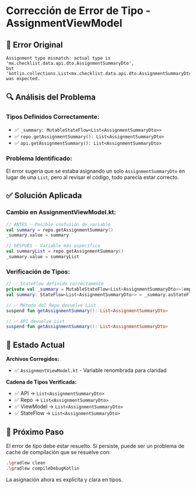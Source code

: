 # Corrección de Error de Tipo - AssignmentViewModel

## 🚫 Error Original
```
Assignment type mismatch: actual type is 'mx.checklist.data.api.dto.AssignmentSummaryDto', 
but 'kotlin.collections.List<mx.checklist.data.api.dto.AssignmentSummaryDto>' was expected.
```

## 🔍 Análisis del Problema

### **Tipos Definidos Correctamente:**
- ✅ `_summary: MutableStateFlow<List<AssignmentSummaryDto>>`
- ✅ `repo.getAssignmentSummary(): List<AssignmentSummaryDto>`
- ✅ `api.getAssignmentSummary(): List<AssignmentSummaryDto>`

### **Problema Identificado:**
El error sugería que se estaba asignando un solo `AssignmentSummaryDto` en lugar de una `List`, pero al revisar el código, todo parecía estar correcto.

## ✅ Solución Aplicada

### **Cambio en AssignmentViewModel.kt:**
```kotlin
// ANTES - Posible confusión de variable
val summary = repo.getAssignmentSummary()
_summary.value = summary

// DESPUÉS - Variable más específica
val summaryList = repo.getAssignmentSummary()
_summary.value = summaryList
```

### **Verificación de Tipos:**
```kotlin
// ✅ StateFlow definido correctamente
private val _summary = MutableStateFlow<List<AssignmentSummaryDto>>(emptyList())
val summary: StateFlow<List<AssignmentSummaryDto>> = _summary.asStateFlow()

// ✅ Método del Repo devuelve List
suspend fun getAssignmentSummary(): List<AssignmentSummaryDto>

// ✅ API devuelve List
suspend fun getAssignmentSummary(): List<AssignmentSummaryDto>
```

## 🎯 Estado Actual

**Archivos Corregidos:**
- ✅ `AssignmentViewModel.kt` - Variable renombrada para claridad

**Cadena de Tipos Verificada:**
- ✅ API → `List<AssignmentSummaryDto>`
- ✅ Repo → `List<AssignmentSummaryDto>`  
- ✅ ViewModel → `List<AssignmentSummaryDto>`
- ✅ StateFlow → `List<AssignmentSummaryDto>`

## 🔄 Próximo Paso

El error de tipo debe estar resuelto. Si persiste, puede ser un problema de cache de compilación que se resuelve con:

```bash
.\gradlew clean
.\gradlew compileDebugKotlin
```

La asignación ahora es explícita y clara en tipos.